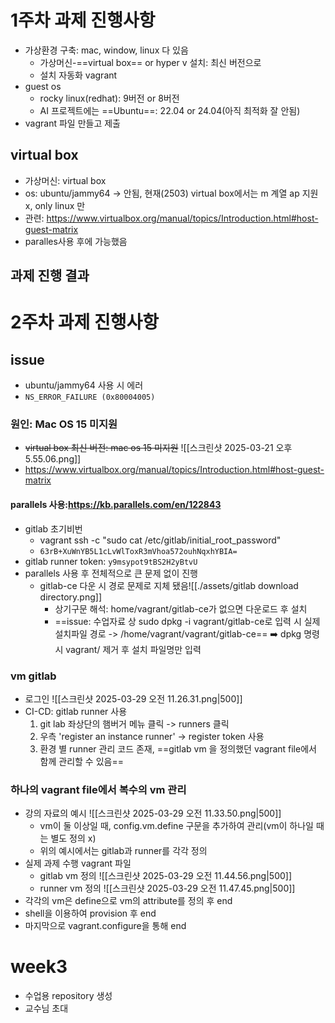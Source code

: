 # 1주차 과제 진행사항
- 가상환경 구축: mac, window, linux 다 있음
	- 가상머신-==virtual box== or hyper v 설치: 최신 버전으로
	- 설치 자동화 vagrant
- guest os
	- rocky linux(redhat): 9버전 or 8버전
	- AI 프로젝트에는 ==Ubuntu==: 22.04 or 24.04(아직 최적화 잘 안됨)
- vagrant 파일 만들고 제출
## virtual box 
- 가상머신: virtual box
- os: ubuntu/jammy64 -> 안됨, 현재(2503) virtual box에서는 m 계열 ap 지원 x, only linux 만
- 관련: https://www.virtualbox.org/manual/topics/Introduction.html#host-guest-matrix
- paralles사용 후에 가능했음
## 과제 진행 결과

# 2주차 과제 진행사항 
## issue
- ubuntu/jammy64 사용 시 에러
- `NS_ERROR_FAILURE (0x80004005)`
### 원인: Mac OS 15 미지원
- ~~virtual box 최신 버전: mac os 15 미지원~~
	![[스크린샷 2025-03-21 오후 5.55.06.png]]
- https://www.virtualbox.org/manual/topics/Introduction.html#host-guest-matrix
#### parallels 사용:https://kb.parallels.com/en/122843
- gitlab 초기비번
	- vagrant ssh -c "sudo cat /etc/gitlab/initial_root_password"
	- `63rB+XuWnYB5L1cLvWlToxR3mVhoa572ouhNqxhYBIA=`
- gitlab runner token: `y9msypot9tBS2H2yBtvU`
- parallels 사용 후 전체적으로 큰 문제 없이 진행
	- gitlab-ce 다운 시 경로 문제로 지체 됐음![[./assets/gitlab download directory.png]]
		- 상기구문 해석: home/vagrant/gitlab-ce가 없으면 다운로드 후 설치
		- ==issue: 수업자료 상 sudo dpkg -i vagrant/gitlab-ce로 입력 시 실제 설치파일 경로 -> /home/vagrant/vagrant/gitlab-ce==
			➡️ dpkg 명령 시 vagrant/ 제거 후 설치 파일명만 입력
### vm gitlab
- 로그인
![[스크린샷 2025-03-29 오전 11.26.31.png|500]]
- CI-CD: gitlab runner 사용
	1. git lab 좌상단의 햄버거 메뉴 클릭 -> runners 클릭
	2. 우측 'register an instance runner' -> register token 사용
	3. 환경 별 runner 관리 코드 존재, ==gitlab vm 을 정의했던 vagrant file에서 함께 관리할 수 있음==
### 하나의 vagrant file에서 복수의 vm 관리
-  강의 자료의 예시
	![[스크린샷 2025-03-29 오전 11.33.50.png|500]]
	- vm이 둘 이상일 때, config.vm.define 구문을 추가하여 관리(vm이 하나일 때는 별도 정의 x)
	- 위의 예시에서는 gitlab과 runner를 각각 정의
- 실제 과제 수행 vagrant 파일
	- gitlab vm 정의
		![[스크린샷 2025-03-29 오전 11.44.56.png|500]]
	- runner vm 정의
		![[스크린샷 2025-03-29 오전 11.47.45.png|500]]
- 각각의 vm은 define으로 vm의 attribute를 정의 후 end
- shell을 이용하여 provision 후 end
- 마지막으로 vagrant.configure을 통해 end
# week3
- 수업용 repository 생성
- 교수님 초대